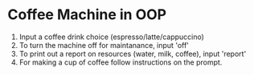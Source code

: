 # Coffee Machine in OOP

1. Input a coffee drink choice (espresso/latte/cappuccino)
2. To turn the machine off for maintanance, input 'off'
3. To print out a report on resources (water, milk, coffee), input 'report'
4. For making a cup of coffee follow instructions on the prompt.